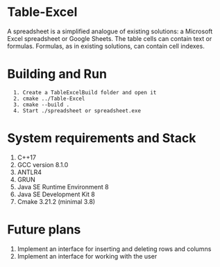 # Table-Excel
A spreadsheet is a simplified analogue of existing solutions: a Microsoft Excel spreadsheet or Google Sheets. The table cells can contain text or formulas. Formulas, as in existing solutions, can contain cell indexes.
# Building and Run
```
  1. Create a TableExcelBuild folder and open it
  2. cmake ../Table-Excel
  3. cmake --build . 
  4. Start ./spreadsheet or spreadsheet.exe
```
# System requirements and Stack
  1. C++17
  2. GCC version 8.1.0
  3. ANTLR4
  4. GRUN
  5. Java SE Runtime Environment 8 
  6. Java SE Development Kit 8
  7. Cmake 3.21.2 (minimal 3.8)
# Future plans
  1. Implement an interface for inserting and deleting rows and columns
  2. Implement an interface for working with the user

